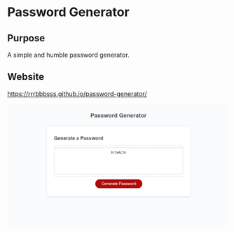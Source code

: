 # Password Generator

## Purpose
A simple and humble password generator.

## Website
https://rrrbbbsss.github.io/password-generator/

![The simple and humble password generator website that can generate passwords.](./assets/images/screenshot.png)
